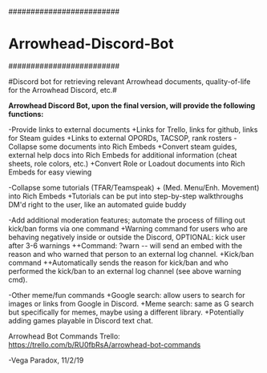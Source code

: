 #########################
# Arrowhead-Discord-Bot #
#########################

#Discord bot for retrieving relevant Arrowhead documents, quality-of-life for the Arrowhead Discord, etc.#

**Arrowhead Discord Bot, upon the final version, will provide the following functions:**

-Provide links to external documents
  +Links for Trello, links for github, links for Steam guides
  +Links to external OPORDs, TACSOP, rank rosters
-Collapse some documents into Rich Embeds
  +Convert steam guides, external help docs into Rich Embeds for additional information (cheat sheets, role colors, etc.)
  +Convert Role or Loadout documents into Rich Embeds for easy viewing
  
-Collapse some tutorials (TFAR/Teamspeak) + (Med. Menu/Enh. Movement) into Rich Embeds
  +Tutorials can be put into step-by-step walkthroughs DM'd right to the user, like an automated guide buddy
 
-Add additional moderation features; automate the process of filling out kick/ban forms via one command
  +Warning command for users who are behaving negatively inside or outside the Discord, OPTIONAL: kick user after 3-6 warnings
    ++Command: ?warn <user> <reason> -- will send an embed with the reason and who warned that person to an external log channel.
  +Kick/ban command
    ++Automatically sends the reason for kick/ban and who performed the kick/ban to an external log channel (see above warning cmd).

-Other meme/fun commands
  +Google search: allow users to search for images or links from Google in Discord.
  +Meme search: same as G search but specifically for memes, maybe using a different library.
  +Potentially adding games playable in Discord text chat.

Arrowhead Bot Commands Trello: https://trello.com/b/RU0fbRsA/arrowhead-bot-commands


-Vega Paradox, 11/2/19

